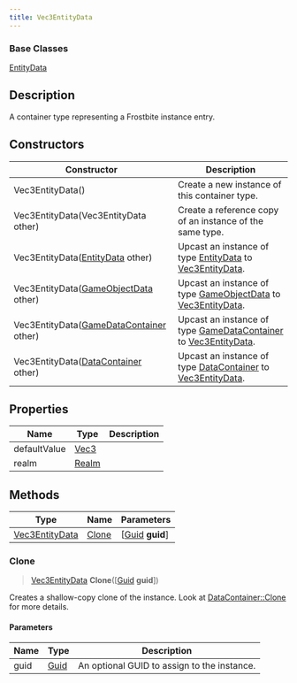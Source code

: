 ```yaml
---
title: Vec3EntityData
---
```

### Base Classes

[EntityData](/vext/ref/fb/entitydata/)

## Description

A container type representing a Frostbite instance entry.

## Constructors

| Constructor                                                               | Description                                                                                                         |
| ------------------------------------------------------------------------- | ------------------------------------------------------------------------------------------------------------------- |
| Vec3EntityData()                                                          | Create a new instance of this container type.                                                                       |
| Vec3EntityData(Vec3EntityData other)                                      | Create a reference copy of an instance of the same type.                                                            |
| Vec3EntityData([EntityData](/vext/ref/fb/entitydata/) other)                            | Upcast an instance of type [EntityData](/vext/ref/fb/entitydata/) to [Vec3EntityData](/vext/ref/fb/vec3entitydata/).                            |
| Vec3EntityData([GameObjectData](/vext/ref/fb/gameobjectdata/) other)                    | Upcast an instance of type [GameObjectData](/vext/ref/fb/gameobjectdata/) to [Vec3EntityData](/vext/ref/fb/vec3entitydata/).                    |
| Vec3EntityData([GameDataContainer](/vext/ref/fb/gamedatacontainer/) other)              | Upcast an instance of type [GameDataContainer](/vext/ref/fb/gamedatacontainer/) to [Vec3EntityData](/vext/ref/fb/vec3entitydata/).              |
| Vec3EntityData([DataContainer](/vext/ref/shared/class/datacontainer) other) | Upcast an instance of type [DataContainer](/vext/ref/shared/class/datacontainer) to [Vec3EntityData](/vext/ref/fb/vec3entitydata/). |

## Properties

| Name         | Type                              | Description |
| ------------ | --------------------------------- | ----------- |
| defaultValue | [Vec3](/vext/ref/shared/class/vec3) |             |
| realm        | [Realm](/vext/ref/fb/realm/)                    |             |

## Methods

| Type                             | Name            | Parameters                                     |
| -------------------------------- | --------------- | ---------------------------------------------- |
| [Vec3EntityData](/vext/ref/fb/vec3entitydata/) | [Clone](#clone) | \[[Guid](/vext/ref/shared/class/guid) **guid**\] |

### Clone

> [Vec3EntityData](/vext/ref/fb/vec3entitydata/) **Clone**(\[[Guid](/vext/ref/shared/class/guid) **guid**\])

Creates a shallow-copy clone of the instance. Look at [DataContainer::Clone](/vext/ref/shared/class/datacontainer#clone) for more details.

#### Parameters

| Name | Type         | Description                                 |
| ---- | ------------ | ------------------------------------------- |
| guid | [Guid](/vext/ref/shared/class/guid/) | An optional GUID to assign to the instance. |
